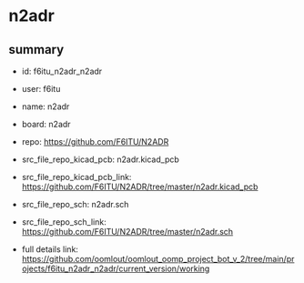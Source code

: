 # n2adr
 
## summary 
* id: f6itu_n2adr_n2adr
* user: f6itu
* name: n2adr
* board: n2adr
* repo: https://github.com/F6ITU/N2ADR
* src_file_repo_kicad_pcb: n2adr.kicad_pcb
* src_file_repo_kicad_pcb_link: https://github.com/F6ITU/N2ADR/tree/master/n2adr.kicad_pcb


* src_file_repo_sch: n2adr.sch
* src_file_repo_sch_link: https://github.com/F6ITU/N2ADR/tree/master/n2adr.sch
* full details link: https://github.com/oomlout/oomlout_oomp_project_bot_v_2/tree/main/projects/f6itu_n2adr_n2adr/current_version/working  






